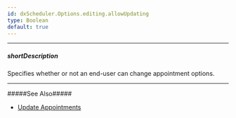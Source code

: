 ```yaml
---
id: dxScheduler.Options.editing.allowUpdating
type: Boolean
default: true
---
```

---
##### shortDescription
Specifies whether or not an end-user can change appointment options.

---
#####See Also#####
- [Update Appointments](/Documentation/Guide/Widgets/Scheduler/Appointments/Update_Appointments/)